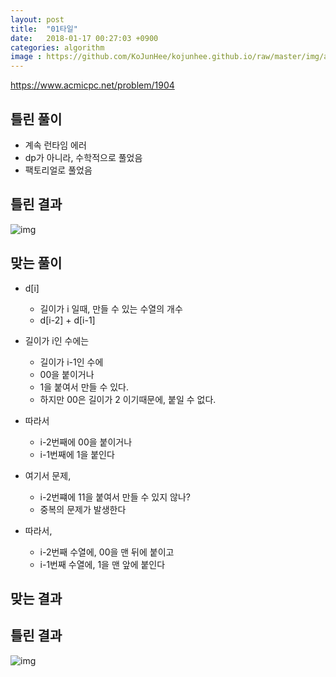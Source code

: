 ```yaml
---
layout: post
title:  "01타일"
date:   2018-01-17 00:27:03 +0900
categories: algorithm
image : https://github.com/KoJunHee/kojunhee.github.io/raw/master/img/algorithm.png
---
```


<https://www.acmicpc.net/problem/1904>

## 틀린 풀이

- 계속 런타임 에러
- dp가 아니라, 수학적으로 풀었음
- 팩토리얼로 풀었음
		
## 틀린 결과

![img](https://github.com/KoJunHee/kojunhee.github.io/raw/master/img/tile.png)

## 맞는 풀이

- d[i] 
	- 길이가 i 일때, 만들 수 있는 수열의 개수
	- d[i-2] + d[i-1]

- 길이가 i인 수에는 
	- 길이가 i-1인 수에
	- 00을 붙이거나
	- 1을 붙여서 만들 수 있다.
	- 하지만 00은 길이가 2 이기때문에, 붙일 수 없다.

- 따라서
	- i-2번째에 00을 붙이거나
	- i-1번째에 1을 붙인다

- 여기서 문제,
	- i-2번쨰에 11을 붙여서 만들 수 있지 않나? 
	- 중복의 문제가 발생한다

- 따라서,
	- i-2번째 수열에, 00을 맨 뒤에 붙이고
	- i-1번째 수열에, 1을 맨 앞에 붙인다

## 맞는 결과

## 틀린 결과

![img](https://github.com/KoJunHee/kojunhee.github.io/raw/master/img/01pro.png)

	
	